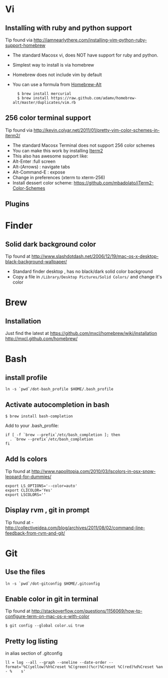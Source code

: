 # Vi
## Installing with ruby and python support
Tip found via <http://iamnearlythere.com/installing-vim-python-ruby-support-homebrew>

- The standard Macosx vi, does NOT have support for ruby and python.
- Simplest way to install is via homebrew
- Homebrew does not include vim by default
- You can use a formula from [Homebrew-Alt](https://github.com/adamv/homebrew-alt/blob/master/duplicates/vim.rb)

        $ brew install mercurial
        $ brew install https://raw.github.com/adamv/homebrew-alt/master/duplicates/vim.rb

## 256 color terminal support
Tip found via <http://kevin.colyar.net/2011/01/pretty-vim-color-schemes-in-iterm2/>

* The standard Macosx Terminal does not support 256 color schemes
* You can make this work by installing [Iterm2](http://www.iterm2.com/#/section/home)
* This also has awesome support like:
 * Alt-Enter :full screen
 * Alt-(Arrows) : navigate tabs
 * Alt-Command-E : expose
* Change in preferences (xterm to xterm-256)
* Install dessert color scheme: <https://github.com/mbadolato/iTerm2-Color-Schemes>

## Plugins

# Finder
## Solid dark background color
Tip found at <http://www.slashdotdash.net/2006/12/19/mac-os-x-desktop-black-background-wallpaper/>

- Standard finder desktop , has no black/dark solid color background
- Copy a file in `/Library/Desktop Pictures/Solid Colors/` and change it's color

# Brew
## Installation
Just find the latest at <https://github.com/mxcl/homebrew/wiki/installation>
<http://mxcl.github.com/homebrew/>

# Bash
## install profile
    ln -s `pwd`/dot-bash_profile $HOME/.bash_profile
## Activate autocompletion in bash

    $ brew install bash-completion

Add to your .bash_profile:

    if [ -f `brew --prefix`/etc/bash_completion ]; then
      . `brew --prefix`/etc/bash_completion
    fi

## Add ls colors
Tip found at <http://www.napolitopia.com/2010/03/lscolors-in-osx-snow-leopard-for-dummies/>

    export LS_OPTIONS='--color=auto'
    export CLICOLOR='Yes'
    export LSCOLORS=''

## Display rvm , git in prompt
Tip found at - <http://collectiveidea.com/blog/archives/2011/08/02/command-line-feedback-from-rvm-and-git/>
# Git
## Use the files
    ln -s `pwd`/dot-gitconfig $HOME/.gitconfig
## Enable color in git in terminal
Tip found at <http://stackoverflow.com/questions/1156069/how-to-configure-term-on-mac-os-x-with-color>

    $ git config --global color.ui true

## Pretty log listing
in alias section of .gitconfig

    ll = log --all --graph --oneline --date-order --format='%C(yellow)%h%Creset %C(green)(%cr)%Creset %C(red)%d%Creset %an - %    s'
